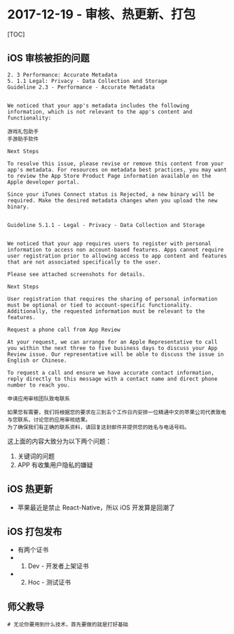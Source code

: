 # 2017-12-19 - 审核、热更新、打包
<!-----
layout: post
title: "审核、热更新、打包"
date: 2017.12.19
tag: iOS 总结 
--- -->
[TOC]

<!-- more -->
## iOS 审核被拒的问题
```
2. 3 Performance: Accurate Metadata5. 1.1 Legal: Privacy - Data Collection and StorageGuideline 2.3 - Performance - Accurate MetadataWe noticed that your app's metadata includes the following information, which is not relevant to the app's content and functionality:游戏礼包助手手游助手软件Next StepsTo resolve this issue, please revise or remove this content from your app's metadata. For resources on metadata best practices, you may want to review the App Store Product Page information available on the Apple developer portal.Since your iTunes Connect status is Rejected, a new binary will be required. Make the desired metadata changes when you upload the new binary.Guideline 5.1.1 - Legal - Privacy - Data Collection and StorageWe noticed that your app requires users to register with personal information to access non account-based features. Apps cannot require user registration prior to allowing access to app content and features that are not associated specifically to the user.Please see attached screenshots for details.Next StepsUser registration that requires the sharing of personal information must be optional or tied to account-specific functionality. Additionally, the requested information must be relevant to the features.Request a phone call from App ReviewAt your request, we can arrange for an Apple Representative to call you within the next three to five business days to discuss your App Review issue. Our representative will be able to discuss the issue in English or Chinese.To request a call and ensure we have accurate contact information, reply directly to this message with a contact name and direct phone number to reach you.申请应用审核团队致电联系如果您有需要，我们将根据您的要求在三到五个工作日内安排一位精通中文的苹果公司代表致电与您联系，讨论您的应用审核结果。为了确保我们有正确的联系资料，请回复这封邮件并提供您的姓名与电话号码。
```
这上面的内容大致分为以下两个问题：

1. 关键词的问题
2. APP 有收集用户隐私的嫌疑

## iOS 热更新
- 苹果最近是禁止 React-Native，所以 iOS 开发算是回潮了

## iOS 打包发布
- 有两个证书
 - 1. Dev - 开发者上架证书
 - 2. Hoc - 测试证书

## 师父教导
```
# 无论你要用到什么技术，首先要做的就是打好基础
```


